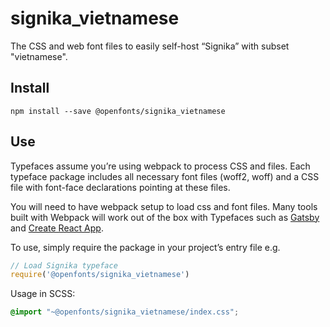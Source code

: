 
# signika_vietnamese

The CSS and web font files to easily self-host “Signika” with subset "vietnamese".

## Install

`npm install --save @openfonts/signika_vietnamese`

## Use

Typefaces assume you’re using webpack to process CSS and files. Each typeface
package includes all necessary font files (woff2, woff) and a CSS file with
font-face declarations pointing at these files.

You will need to have webpack setup to load css and font files. Many tools built
with Webpack will work out of the box with Typefaces such as [Gatsby](https://github.com/gatsbyjs/gatsby)
and [Create React App](https://github.com/facebookincubator/create-react-app).

To use, simply require the package in your project’s entry file e.g.

```javascript
// Load Signika typeface
require('@openfonts/signika_vietnamese')
```

Usage in SCSS:
```scss
@import "~@openfonts/signika_vietnamese/index.css";
```
